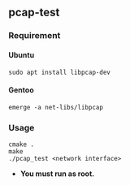 ## pcap-test
### Requirement
#### Ubuntu
```
sudo apt install libpcap-dev
```
#### Gentoo
```
emerge -a net-libs/libpcap
```
### Usage
```
cmake .
make
./pcap_test <network interface>
```
* <b> You must run as root.